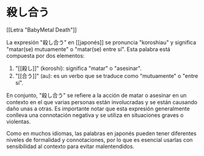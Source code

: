 # 殺し合う

[[Letra "BabyMetal Death"]]

La expresión "殺し合う" en [[japonés]] se pronuncia "koroshiau" y significa "matar(se) mutuamente" o "matar(se) entre sí". Esta palabra está compuesta por dos elementos:

1. "[[殺し]]" (koroshi): significa "matar" o "asesinar".
2. "[[合う]]" (au): es un verbo que se traduce como "mutuamente" o "entre sí".

En conjunto, "殺し合う" se refiere a la acción de matar o asesinar en un contexto en el que varias personas están involucradas y se están causando daño unas a otras. Es importante notar que esta expresión generalmente conlleva una connotación negativa y se utiliza en situaciones graves o violentas.

Como en muchos idiomas, las palabras en japonés pueden tener diferentes niveles de formalidad y connotaciones, por lo que es esencial usarlas con sensibilidad al contexto para evitar malentendidos.